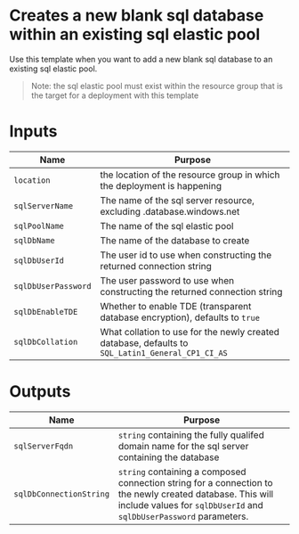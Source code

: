 # Creates a new blank sql database within an existing sql elastic pool

Use this template when you want to add a new blank sql database to an existing sql elastic pool.  

> Note: the sql elastic pool must exist within the resource group that is the target for a deployment with this template

# Inputs

| Name | Purpose |
|-|-|
|`location`|the location of the resource group in which the deployment is happening|
|`sqlServerName`|The name of the sql server resource, excluding .database.windows.net|
|`sqlPoolName`|The name of the sql elastic pool|
|`sqlDbName`|The name of the database to create|
|`sqlDbUserId`|The user id to use when constructing the returned connection string|
|`sqlDbUserPassword`|The user password to use when constructing the returned connection string|
|`sqlDbEnableTDE`|Whether to enable TDE (transparent database encryption), defaults to `true`|
|`sqlDbCollation`|What collation to use for the newly created database, defaults to `SQL_Latin1_General_CP1_CI_AS`|

# Outputs
| Name | Purpose |
|-|-|
|`sqlServerFqdn`|`string` containing the fully qualifed domain name for the sql server containing the database|
|`sqlDbConnectionString`|`string` containing a composed connection string for a connection to the newly created database.  This will include values for `sqlDbUserId` and `sqlDbUserPassword` parameters.|